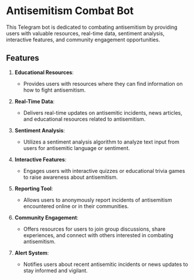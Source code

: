 # Antisemitism Combat Bot

This Telegram bot is dedicated to combating antisemitism by providing users with valuable resources, real-time data, sentiment analysis, interactive features, and community engagement opportunities.

## Features

1. **Educational Resources**: 
   - Provides users with resources where they can find information on how to fight antisemitism.

2. **Real-Time Data**: 
   - Delivers real-time updates on antisemitic incidents, news articles, and educational resources related to antisemitism.

3. **Sentiment Analysis**: 
   - Utilizes a sentiment analysis algorithm to analyze text input from users for antisemitic language or sentiment.

4. **Interactive Features**: 
   - Engages users with interactive quizzes or educational trivia games to raise awareness about antisemitism.

5. **Reporting Tool**: 
   - Allows users to anonymously report incidents of antisemitism encountered online or in their communities.

6. **Community Engagement**: 
   - Offers resources for users to join group discussions, share experiences, and connect with others interested in combating antisemitism.

7. **Alert System**: 
   - Notifies users about recent antisemitic incidents or news updates to stay informed and vigilant.
